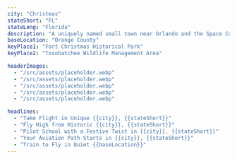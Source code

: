 ```yaml
---
city: "Christmas"
stateShort: "FL"
stateLong: "Florida"
description: "A uniquely named small town near Orlando and the Space Coast, surrounded by natural beauty and aviation history."
baseLocation: "Orange County"
keyPlace1: "Fort Christmas Historical Park"
keyPlace2: "Tosohatchee Wildlife Management Area"

headerImages:
  - "/src/assets/placeholder.webp"
  - "/src/assets/placeholder.webp"
  - "/src/assets/placeholder.webp"
  - "/src/assets/placeholder.webp"
  - "/src/assets/placeholder.webp"

headlines:
  - "Take Flight in Unique {{city}}, {{stateShort}}"
  - "Fly High from Historic {{city}}, {{stateShort}}"
  - "Pilot School with a Festive Twist in {{city}}, {{stateShort}}"
  - "Your Aviation Path Starts in {{city}}, {{stateShort}}"
  - "Train to Fly in Quiet {{baseLocation}}"
---
```

